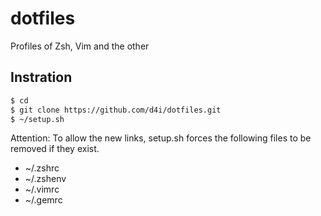 dotfiles
========

Profiles of Zsh, Vim and the other

Instration
----------

```sh
$ cd
$ git clone https://github.com/d4i/dotfiles.git
$ ~/setup.sh
```

Attention: To allow the new links, setup.sh forces the following files to be removed if they exist.

* ~/.zshrc
* ~/.zshenv
* ~/.vimrc
* ~/.gemrc
